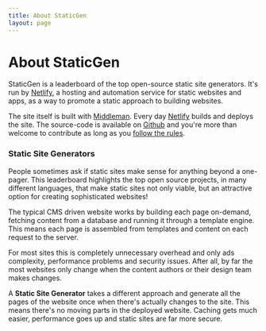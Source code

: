 ```yaml
---
title: About StaticGen
layout: page
---
```


# About StaticGen

StaticGen is a leaderboard of the top open-source static site generators. It's run by [Netlify](https://www.netlify.com), a hosting and automation service for static websites and apps, as a way to promote a static approach to building websites.

The site itself is built with [Middleman](http://middlemanapp.com/). Every day [Netlify](https://www.netlify.com/) builds and deploys the site. The source-code is available on [Github](https://github.com/bitballoon/staticgen) and you're more than welcome to contribute as long as you [follow the rules](/rules.html).

### Static Site Generators

People sometimes ask if static sites make sense for anything beyond a one-pager. This leaderboard highlights the top open source projects, in many different languages, that make static sites not only viable, but an attractive option for creating sophisticated websites!

The typical CMS driven website works by building each page on-demand, fetching content from a database and running it through a template engine. This means each page is assembled from templates and content on each request to the server.

For most sites this is completely unnecessary overhead and only ads complexity, performance problems and security issues. After all, by far the most websites only change when the content authors or their design team makes changes.

A **Static Site Generator** takes a different approach and generate all the pages of the website once when there's actually changes to the site. This means there's no moving parts in the deployed website. Caching gets much easier, performance goes up and static sites are far more secure.

